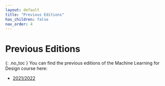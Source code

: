 ```yaml
---
layout: default
title: "Previous Editions"
has_children: false
nav_order: 4
---
```


# Previous Editions
{: .no_toc }
You can find the previous editions of the Machine Learning for Design course here:

- [2021/2022](https://ml4design.com/ml4design.2021-2022/)

